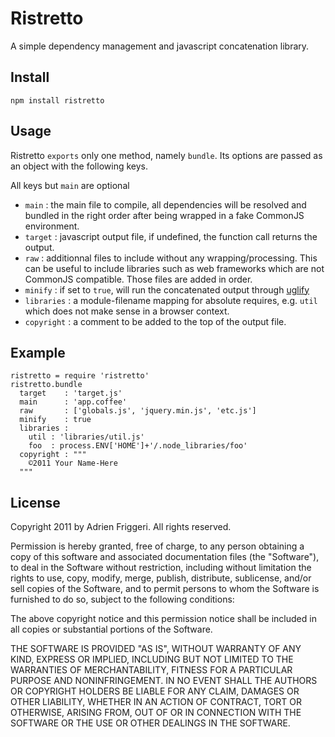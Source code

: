 Ristretto
=========

A simple dependency management and javascript concatenation library.

Install
-------

    npm install ristretto

Usage
-----

Ristretto `exports` only one method, namely `bundle`. Its options are passed as
an object with the following keys.

All keys but `main` are optional

 * `main`       : the main file to compile, all dependencies will be resolved and
                  bundled in the right order after being wrapped in a fake
                  CommonJS environment.
 * `target`     : javascript output file, if undefined, the function call returns
                  the output.
 * `raw`        : additionnal files to include without any wrapping/processing.
                  This can be useful to include libraries such as web frameworks
                  which are not CommonJS compatible. Those files are added in
                  order.
 * `minify`     : if set to `true`, will run the concatenated output through 
                  [uglify](https://github.com/mishoo/UglifyJS)
 * `libraries`  : a module-filename mapping for absolute requires, e.g. `util` 
                  which does not make sense in a browser context.
 * `copyright`  : a comment to be added to the top of the output file.

Example
-------

    ristretto = require 'ristretto'
    ristretto.bundle
      target    : 'target.js'
      main      : 'app.coffee'
      raw       : ['globals.js', 'jquery.min.js', 'etc.js']
      minify    : true
      libraries :
        util : 'libraries/util.js'
        foo  : process.ENV['HOME']+'/.node_libraries/foo'
      copyright : """
        ©2011 Your Name-Here
      """

License
-------
Copyright 2011 by Adrien Friggeri. All rights reserved.

Permission is hereby granted, free of charge, to any person obtaining a copy of
this software and associated documentation files (the "Software"), to deal in the
Software without restriction, including without limitation the rights to use,
copy, modify, merge, publish, distribute, sublicense, and/or sell copies of the
Software, and to permit persons to whom the Software is furnished to do so,
subject to the following conditions:

The above copyright notice and this permission notice shall be included in all
copies or substantial portions of the Software.

THE SOFTWARE IS PROVIDED "AS IS", WITHOUT WARRANTY OF ANY KIND, EXPRESS OR
IMPLIED, INCLUDING BUT NOT LIMITED TO THE WARRANTIES OF MERCHANTABILITY, FITNESS
FOR A PARTICULAR PURPOSE AND NONINFRINGEMENT. IN NO EVENT SHALL THE AUTHORS OR
COPYRIGHT HOLDERS BE LIABLE FOR ANY CLAIM, DAMAGES OR OTHER LIABILITY, WHETHER IN
AN ACTION OF CONTRACT, TORT OR OTHERWISE, ARISING FROM, OUT OF OR IN CONNECTION
WITH THE SOFTWARE OR THE USE OR OTHER DEALINGS IN THE SOFTWARE.